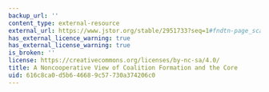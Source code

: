 ```yaml
---
backup_url: ''
content_type: external-resource
external_url: https://www.jstor.org/stable/2951733?seq=1#fndtn-page_scan_tab_contents
has_external_licence_warning: true
has_external_license_warning: true
is_broken: ''
license: https://creativecommons.org/licenses/by-nc-sa/4.0/
title: A Noncooperative View of Coalition Formation and the Core
uid: 616c8ca0-d5b6-4668-9c57-730a374206c0
---
```

